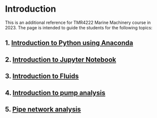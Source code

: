 # Introduction

This is an additional reference for TMR4222 Marine Machinery course in 2023. The page is intended
to guide the students for the following topics:

## 1. [Introduction to Python using Anaconda](/python-with-anaconda/)
## 2. [Introduction to Jupyter Notebook](/jupyter-notebook/)
## 3. [Introduction to Fluids](/fluids/)
## 4. [Introduction to pump analysis](/pump-analysis/)
## 5. [Pipe network analysis](/pipe-network-analysis/)
